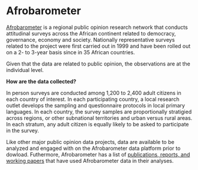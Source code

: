 # Afrobarometer

[Afrobarometer](https://www.afrobarometer.org/) is a regional public opinion research network that conducts attitudinal surveys across the African continent related to democracy, governance, economy and society. Nationally representative surveys related to the project were first carried out in 1999 and have been rolled out on a 2- to 3-year basis since in 35 African countries. 

Given that the data are related to public opinion, the observations are at the individual level. 


**How are the data collected?** 

In person surveys are conducted among 1,200 to 2,400 adult citizens in each country of interest. In each participating country, a local research outlet develops the sampling and questionnaire protocols in local primary languages. In each country, the survey samples are proportionally stratigied across regions, or other subnational territories and urban versus rural areas. In each stratum, any adult citizen is equally likely to be asked to participate in the survey. 

Like other major public opinion data projects, data are available to be analyzed and engaged with on the Afrobarometer data platform prior to dowload. Futhermore, Afrobarometer has a list of [publications, reports, and working papers](https://www.afrobarometer.org/publications/) that have used Afrobarometer data in their analyses. 